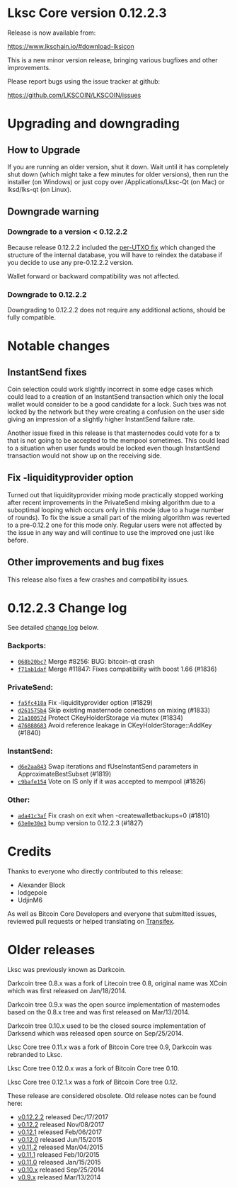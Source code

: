 Lksc Core version 0.12.2.3
==========================

Release is now available from:

  <https://www.lkschain.io/#download-lksicon>

This is a new minor version release, bringing various bugfixes and other
improvements.

Please report bugs using the issue tracker at github:

  <https://github.com/LKSCOIN/LKSCOIN/issues>


Upgrading and downgrading
=========================

How to Upgrade
--------------

If you are running an older version, shut it down. Wait until it has completely
shut down (which might take a few minutes for older versions), then run the
installer (on Windows) or just copy over /Applications/Lksc-Qt (on Mac) or
lksd/lks-qt (on Linux).

Downgrade warning
-----------------

### Downgrade to a version < 0.12.2.2

Because release 0.12.2.2 included the [per-UTXO fix](release-notes/lks/release-notes-0.12.2.2.md#per-utxo-fix)
which changed the structure of the internal database, you will have to reindex
the database if you decide to use any pre-0.12.2.2 version.

Wallet forward or backward compatibility was not affected.

### Downgrade to 0.12.2.2

Downgrading to 0.12.2.2 does not require any additional actions, should be
fully compatible.

Notable changes
===============

InstantSend fixes
-----------------

Coin selection could work slightly incorrect in some edge cases which could
lead to a creation of an InstantSend transaction which only the local wallet
would consider to be a good candidate for a lock. Such txes was not locked by
the network but they were creating a confusion on the user side giving an
impression of a slightly higher InstantSend failure rate.

Another issue fixed in this release is that masternodes could vote for a tx
that is not going to be accepted to the mempool sometimes. This could lead to
a situation when user funds would be locked even though InstantSend transaction
would not show up on the receiving side.

Fix -liquidityprovider option
-----------------------------

Turned out that liquidityprovider mixing mode practically stopped working after
recent improvements in the PrivateSend mixing algorithm due to a suboptimal
looping which occurs only in this mode (due to a huge number of rounds). To fix
the issue a small part of the mixing algorithm was reverted to a pre-0.12.2 one
for this mode only. Regular users were not affected by the issue in any way and
will continue to use the improved one just like before.

Other improvements and bug fixes
--------------------------------

This release also fixes a few crashes and compatibility issues.


0.12.2.3 Change log
===================

See detailed [change log](https://github.com/LKSCOIN/LKSCOIN/compare/v0.12.2.2...lkspay:v0.12.2.3) below.

### Backports:
- [`068b20bc7`](https://github.com/LKSCOIN/LKSCOIN/commit/068b20bc7) Merge #8256: BUG: bitcoin-qt crash
- [`f71ab1daf`](https://github.com/LKSCOIN/LKSCOIN/commit/f71ab1daf) Merge #11847: Fixes compatibility with boost 1.66 (#1836)

### PrivateSend:
- [`fa5fc418a`](https://github.com/LKSCOIN/LKSCOIN/commit/fa5fc418a) Fix -liquidityprovider option (#1829)
- [`d261575b4`](https://github.com/LKSCOIN/LKSCOIN/commit/d261575b4) Skip existing masternode conections on mixing (#1833)
- [`21a10057d`](https://github.com/LKSCOIN/LKSCOIN/commit/21a10057d) Protect CKeyHolderStorage via mutex (#1834)
- [`476888683`](https://github.com/LKSCOIN/LKSCOIN/commit/476888683) Avoid reference leakage in CKeyHolderStorage::AddKey (#1840)

### InstantSend:
- [`d6e2aa843`](https://github.com/LKSCOIN/LKSCOIN/commit/d6e2aa843) Swap iterations and fUseInstantSend parameters in ApproximateBestSubset (#1819)
- [`c9bafe154`](https://github.com/LKSCOIN/LKSCOIN/commit/c9bafe154) Vote on IS only if it was accepted to mempool (#1826)

### Other:
- [`ada41c3af`](https://github.com/LKSCOIN/LKSCOIN/commit/ada41c3af) Fix crash on exit when -createwalletbackups=0 (#1810)
- [`63e0e30e3`](https://github.com/LKSCOIN/LKSCOIN/commit/63e0e30e3) bump version to 0.12.2.3 (#1827)

Credits
=======

Thanks to everyone who directly contributed to this release:

- Alexander Block
- lodgepole
- UdjinM6

As well as Bitcoin Core Developers and everyone that submitted issues,
reviewed pull requests or helped translating on
[Transifex](https://www.transifex.com/projects/p/lks/).


Older releases
==============

Lksc was previously known as Darkcoin.

Darkcoin tree 0.8.x was a fork of Litecoin tree 0.8, original name was XCoin
which was first released on Jan/18/2014.

Darkcoin tree 0.9.x was the open source implementation of masternodes based on
the 0.8.x tree and was first released on Mar/13/2014.

Darkcoin tree 0.10.x used to be the closed source implementation of Darksend
which was released open source on Sep/25/2014.

Lksc Core tree 0.11.x was a fork of Bitcoin Core tree 0.9,
Darkcoin was rebranded to Lksc.

Lksc Core tree 0.12.0.x was a fork of Bitcoin Core tree 0.10.

Lksc Core tree 0.12.1.x was a fork of Bitcoin Core tree 0.12.

These release are considered obsolete. Old release notes can be found here:

- [v0.12.2.2](release-notes/lks/release-notes-0.12.2.2.md) released Dec/17/2017
- [v0.12.2](release-notes/lks/release-notes-0.12.2.md) released Nov/08/2017
- [v0.12.1](release-notes/lks/release-notes-0.12.1.md) released Feb/06/2017
- [v0.12.0](release-notes/lks/release-notes-0.12.0.md) released Jun/15/2015
- [v0.11.2](release-notes/lks/release-notes-0.11.2.md) released Mar/04/2015
- [v0.11.1](release-notes/lks/release-notes-0.11.1.md) released Feb/10/2015
- [v0.11.0](release-notes/lks/release-notes-0.11.0.md) released Jan/15/2015
- [v0.10.x](release-notes/lks/release-notes-0.10.0.md) released Sep/25/2014
- [v0.9.x](release-notes/lks/release-notes-0.9.0.md) released Mar/13/2014

